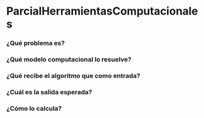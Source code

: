 # ParcialHerramientasComputacionales
### ¿Qué problema es?

### ¿Qué modelo computacional lo resuelve?

### ¿Qué recibe el algoritmo que como entrada?

### ¿Cuál es la salida esperada? 

### ¿Cómo lo calcula?
